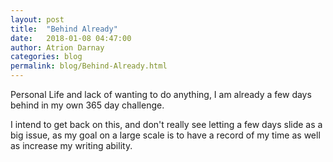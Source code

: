 ```yaml
---
layout: post  
title:  "Behind Already"  
date:   2018-01-08 04:47:00  
author: Atrion Darnay  
categories: blog
permalink: blog/Behind-Already.html  
---
```


  Personal Life and lack of wanting to do anything, I am already a few days behind in my own 365 day challenge.
  
  I intend to get back on this, and don't really see letting a few days slide as a big issue, as my goal on a large scale is to have a record of my time as well as increase my writing ability.
